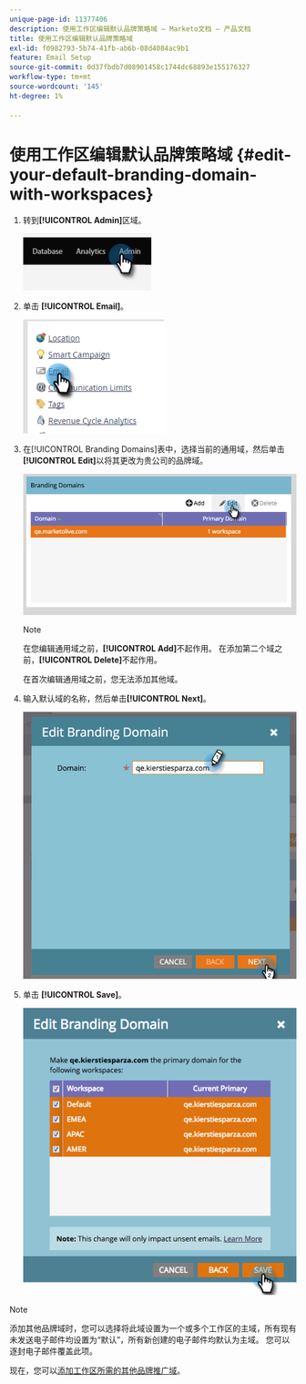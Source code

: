 ```yaml
---
unique-page-id: 11377406
description: 使用工作区编辑默认品牌策略域 — Marketo文档 — 产品文档
title: 使用工作区编辑默认品牌策略域
exl-id: f0982793-5b74-41fb-ab6b-08d4084ac9b1
feature: Email Setup
source-git-commit: 0d37fbdb7d08901458c1744dc68893e155176327
workflow-type: tm+mt
source-wordcount: '145'
ht-degree: 1%

---
```


# 使用工作区编辑默认品牌策略域 {#edit-your-default-branding-domain-with-workspaces}

1. 转到&#x200B;**[!UICONTROL Admin]**&#x200B;区域。

   ![](assets/edit-your-default-branding-domain-with-workspaces-1.png)

1. 单击 **[!UICONTROL Email]**。

   ![](assets/edit-your-default-branding-domain-with-workspaces-2.png)

1. 在[!UICONTROL Branding Domains]表中，选择当前的通用域，然后单击&#x200B;**[!UICONTROL Edit]**&#x200B;以将其更改为贵公司的品牌域。

   ![](assets/edit-your-default-branding-domain-with-workspaces-3.png)

   >[!NOTE]
   >
   >在您编辑通用域之前，**[!UICONTROL Add]**&#x200B;不起作用。 在添加第二个域之前，**[!UICONTROL Delete]**&#x200B;不起作用。
   >
   >在首次编辑通用域之前，您无法添加其他域。

1. 输入默认域的名称，然后单击&#x200B;**[!UICONTROL Next]**。

   ![](assets/edit-your-default-branding-domain-with-workspaces-4.png)

1. 单击 **[!UICONTROL Save]**。

   ![](assets/edit-your-default-branding-domain-with-workspaces-5.png)

>[!NOTE]
>
>添加其他品牌域时，您可以选择将此域设置为一个或多个工作区的主域，所有现有未发送电子邮件均设置为“默认”，所有新创建的电子邮件均默认为主域。 您可以逐封电子邮件覆盖此项。

现在，您可以[添加工作区所需的其他品牌推广域](/help/marketo/product-docs/administration/email-setup/add-multiple-branding-domains/add-an-additional-branding-domain-with-workspaces.md)。
